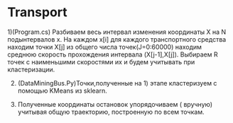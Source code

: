 # Transport

1)(Program.cs) Разбиваем весь интервал изменения координаты X на N подынтервалов x.
На каждом x[i] для каждого транспортного средства находим точки X[j] из общего числа точек(J=0:60000) находим среднюю скорость прохождения
интервала (X[j-1],X[j]). Выбираем R точек с наименьшими скоростями их и будем учитывать при кластеризации.

2) (DataMiningBus.Py)Точки,полученные на 1) этапе кластеризуем с помощью KMeans из sklearn.

3) Полученные координаты остановок упорядочиваем ( вручную) учитывая общую траекторию, построенную по всем точкам.
